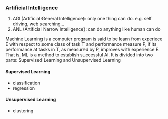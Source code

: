 ### Artificial Intelligence

1. AGI (Artificial General Intelligence): only one thing can do. e.g. self driving, web searching...
2. ANL (Artificial Narrow Intelligence): can do anything like human can do

Machine Learning is a computer program is said to be learn from experiece E with respect to some class of task T and performance measure P, if its performance at tasks in T, as measured by P, improves with experience E. That is, ML is a method to establish successful AI. It is divided into two parts: Supervised Learning and Unsupervised Learning


#### Supervised Learning
- classification
- regression

#### Unsupervised Learning
- clustering

